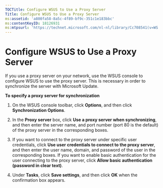 ```yaml
---
TOCTitle: Configure WSUS to Use a Proxy Server
Title: Configure WSUS to Use a Proxy Server
ms:assetid: 'a800fa58-8a5c-4f89-bf9c-351c1e183bbc'
ms:contentKeyID: 18126931
ms:mtpsurl: 'https://technet.microsoft.com/nl-nl/library/Cc708541(v=WS.10)'
---
```


Configure WSUS to Use a Proxy Server
====================================

If you use a proxy server on your network, use the WSUS console to configure WSUS to use the proxy server. This is necessary in order to synchronize the server with Microsoft Update.

**To specify a proxy server for synchronization**
1.  On the WSUS console toolbar, click **Options**, and then click **Synchronization Options**.

2.  In the **Proxy server** box, click **Use a proxy server when synchronizing**, and then enter the server name, and port number (port 80 is the default) of the proxy server in the corresponding boxes.

3.  If you want to connect to the proxy server under specific user credentials, click **Use user credentials to connect to the proxy server**, and then enter the user name, domain, and password of the user in the corresponding boxes. If you want to enable basic authentication for the user connecting to the proxy server, click **Allow basic authentication (password in clear text)**.

4.  Under **Tasks**, click **Save settings**, and then click **OK** when the confirmation box appears.
